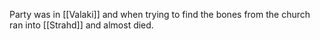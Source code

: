 Party was in [[Valaki]] and when trying to find the bones from the church ran into [[Strahd]] and almost died.